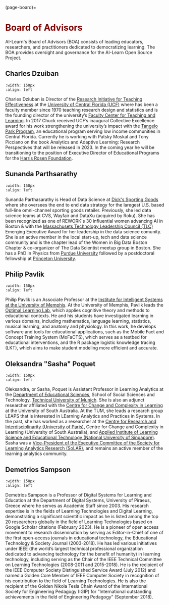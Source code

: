 (page-board)=
# <font color="maroon">Board of Advisors</font>

AI-Learn's Board of Advisors (BOA) consists of leading educators, researchers, and practitioners dedicated to democratizing learning. The BOA provides oversight and governance for the AI-Learn Open Source Project. 

## Charles Dzuiban 

```{image} /images/charles-dziuban.jpg
:width: 150px
:align: left
```

Charles Dziuban is Director of the [Research Initiative for Teaching Effectiveness](https://digitallearning.ucf.edu/impact-evaluation/) at the [University of Central Florida (UCF)](https://www.ucf.edu/) where has been a faculty member since 1970 teaching research design and statistics and is the founding director of the university’s [Faculty Center for Teaching and Learning](https://fctl.ucf.edu/). In 2017 Chuck received UCF’s inaugural Collective Excellence award for his work strengthening the university’s impact with the [Tangelo Park Program](https://www.rosengivesback.com/providing-hope-through-education/tangelo-park-program/), an educational program serving low income communities in Central Florida. Currently he is working with Patsky Moskal and Tony Picciano on the book Analytics and Adaptive Learning: Research Perspectives that will be released in 2023. In the coming year he will be transitioning to the position of Executive Director of Educational Programs for the [Harris Rosen Foundation](https://www.rosengivesback.com/the-harris-rosen-foundation/).   

## Sunanda Parthsarathy

```{image} /images/parthasarathy.jpg
:width: 150px
:align: left
```

Sunanda Parthasarathy is Head of Data Science at [Dick's Sporting Goods](https://www.dickssportinggoods.com/) where she oversees the end to end data strategy for the laregest U.S. based full-line omni-channel sporting goods retailer. Previously, she led data science teams at CVS, Wayfair and DataXu (acquired by Roku). She has been recognized as one of REWORK's 30 influential women advancing AI in Boston & with the [Massachusets Technology Leadership Council (TLC)](https://www.masstlc.org/) Emerging Executive Award for her leadership in the data science comunity. She is an active member in the local start-up, tech and data science community and is the chapter lead of the Women in Big Data Boston Chapter & co-organizer of The Data Scientist meetup group in Boston. She has a PhD in Physics from [Purdue University](https://www.purdue.edu/) followed by a postdoctoral fellowship at [Princeton University](https://www.princeton.edu/).


## Philip Pavlik
```{image} /images/philip-pavlik.jpg
:width: 150px
:align: left
```

Philip Pavlik is an Associate Professor at the [Institute for Intelligent Systems at the University of Memphis](https://www.memphis.edu/iis/). At the University of Memphis, Pavlik leads the [Optimal Learning Lab](http://optimallearning.org/#:~:text=The%20Optimal%20Learning%20Lab%20at,to%20sequence%20and%20schedule%20practice.), which applies cognitive theory and methods to educational contexts. He and his students have investigated learning in various domains, including mathematics, language learning, statistics, musical learning, and anatomy and physiology. In this work, he develops software and tools for educational applications, such as the Mobile Fact and Concept Training System (MoFaCTS), which serves as a testbed for educational interventions, and the R package logistic knowledge tracing (LKT), which aims to make student modeling more efficient and accurate.

## Oleksandra "Sasha" Poquet

```{image} /images/sasha-poquet.jpg
:width: 150px
:align: left
```

Oleksandra, or Sasha, Poquet is Assistant Professor in Learning Analytics at the [Department of Educational Sciences](https://www.edu.sot.tum.de/en/edu/home/), School of Social Sciences and Technology, [Technical University of Munich](https://www.tum.de/). She is also an adjunct researcher affiliated with the [Centre for Change and Complexity in Learning](https://www.unisa.edu.au/research/c3l/) at the University of South Australia. At the TUM, she leads a research group LEAPS that is interested in LEarning Analytics and Practices in Systems. In the past, she has worked as a researcher at the [Centre for Research and Interdisciplinarity (University of Paris)](https://mooc.global/cri/), Centre for Change and Complexity in Learning (University of South Australia), and [Applied Institute of Learning Science and Educational Technology (National University of Singapore)](https://nus.edu.sg/alset/our-staff/). Sasha was a [Vice-President of the Executive Committee of the Society for Learning Analytics Research (SoLAR)](https://www.solaresearch.org/about/governance/), and remains an active member of the learning analytics community.

## Demetrios Sampson

```{image} /images/demetriossampson.jpg
:width: 150px
:align: left
```

 Demetrios Sampson is a Professor of Digital Systems for Learning and Education at the Department of Digital Systems, University of Piraeus, Greece where he serves as Academic Staff since 2003.  His research expertise is in the fields of Learning Technologies and Digital Learning, demonstrating a significant scientific impact as he is listed among the top 20 researchers globally in the field of Learning Technologies based on Google Scholar citations (February 2023). He is a pioneer of open access movement to research dissemination by serving as Editor-in-Chief of one of the first open-access journals in educational technology, the Educational Technology & Society Journal (2003-2018). He has led various initiatives under IEEE (the world’s largest technical professional organization dedicated to advancing technology for the benefit of humanity) in learning technology, including serving as the Chair of the IEEE Technical Committee on Learning Technologies (2008-2011 and 2015-2018). He is the recipient of the IEEE Computer Society Distinguished Service Award (July 2012) and named a Golden Core Member of IEEE Computer Society in recognition of his contribution to the field of Learning Technologies. He is also the recipient of the Golden Nikola Tesla Chain Award of the International Society for Engineering Pedagogy (IGIP) for “International outstanding achievements in the field of Engineering Pedagogy” (September 2018).